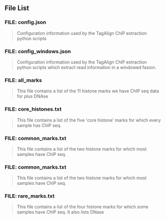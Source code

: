 File List
---------

### FILE: config.json ###
> Configuration information used by the TagAlign ChIP extraction python scripts 

### FILE: config\_windows.json ###
> Configuration information used by the TagAlign ChIP extraction python scripts which extract read information in a windowed fasion.

### FILE: all\_marks ###
> This file contains a list of the 11 histone marks we have ChIP seq data for plus DNAse

 
### FILE: core\_histones.txt ###
> This file contains a list of the five 'core histone' marks for which every sample has ChIP seq.

 
### FILE: common\_marks.txt ###
> This file contains a list of the two histone marks for which most samples have ChIP seq.


### FILE: common\_marks.txt ###
> This file contains a list of the two histone marks for which most samples have ChIP seq.


### FILE: rare\_marks.txt ###
> This file contains a list of the four histone marks for which some samples have ChIP seq. It also lists DNase


